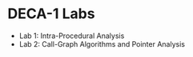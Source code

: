 # DECA-1 Labs

- Lab 1: Intra-Procedural Analysis
- Lab 2: Call-Graph Algorithms and Pointer Analysis

